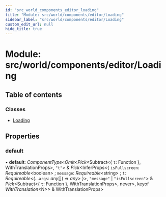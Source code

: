 ```yaml
---
id: "src_world_components_editor_loading"
title: "Module: src/world/components/editor/Loading"
sidebar_label: "src/world/components/editor/Loading"
custom_edit_url: null
hide_title: true
---
```


# Module: src/world/components/editor/Loading

## Table of contents

### Classes

- [Loading](../classes/src_world_components_editor_loading.loading.md)

## Properties

### default

• **default**: *ComponentType*<*Omit*<*Pick*<Subtract<{ `t`: Function  }, WithTranslationProps\>, ``"t"``\> & *Pick*<InferProps<{ `isFullscreen`: *Requireable*<boolean\> ; `message`: *Requireable*<string\> ; `t`: *Requireable*<(...`args`: *any*[]) => *any*\>  }\>, ``"message"`` \| ``"isFullscreen"``\> & *Pick*<Subtract<{ `t`: Function  }, WithTranslationProps\>, never\>, keyof *WithTranslation*<N\>\> & WithTranslationProps\>
